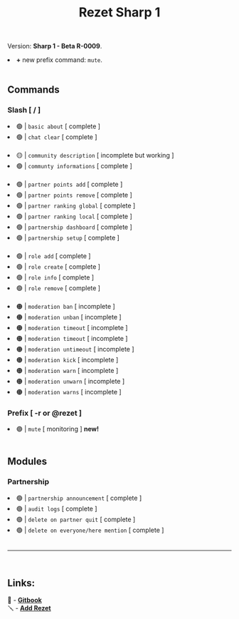 <h1 align=center>
    Rezet Sharp 1
</h1>
<br>
<p>
    Version: <strong>Sharp 1 - Beta R-0009</strong>.
</p>
<li><strong>+</strong> new prefix command: <code>mute</code>.</li>
<br>



<h2>
    Commands
</h2>
<h3>Slash [ / ]</h3>
<li>🟢 | <code>basic about</code> [ complete ]</li>
<li>🟢 | <code>chat clear</code> [ complete ]</li>
<br>
<li>🟡 | <code>community description</code> [ incomplete but working ]</li>
<li>🟢 | <code>communty informations</code> [ complete ]</li>
<br>
<li>🟢 | <code>partner points add</code> [ complete ]</li>
<li>🟢 | <code>partner points remove</code> [ complete ]</li>
<li>🟢 | <code>partner ranking global</code> [ complete ]</li>
<li>🟢 | <code>partner ranking local</code> [ complete ]</li>
<li>🟢 | <code>partnership dashboard</code> [ complete ]</li>
<li>🟢 | <code>partnership setup</code> [ complete ]</li>
<br>
<li>🟢 | <code>role add</code> [ complete ]</li>
<li>🟢 | <code>role create</code> [ complete ]</li>
<li>🟢 | <code>role info</code> [ complete ]</li>
<li>🟢 | <code>role remove</code> [ complete ]</li>
<br>
<li>🟠 | <code>moderation ban</code> [ incomplete ]</li>
<li>🟠 | <code>moderation unban</code> [ incomplete ]</li>
<li>🟠 | <code>moderation timeout</code> [ incomplete ]</li>
<li>🟠 | <code>moderation timeout</code> [ incomplete ]</li>
<li>🟠 | <code>moderation untimeout</code> [ incomplete ]</li>
<li>🟠 | <code>moderation kick</code> [ incomplete ]</li>
<li>🟠 | <code>moderation warn</code> [ incomplete ]</li>
<li>🟠 | <code>moderation unwarn</code> [ incomplete ]</li>
<li>🟠 | <code>moderation warns</code> [ incomplete ]</li>


<h3>
    Prefix [ -r or @rezet ]
</h3>
<li>🟣 | <code>mute</code> [ monitoring ] <strong>new!</strong></li>
<br>



<h2>
    Modules
</h2>
<h3>
    Partnership
</h3>
<li>🟢 | <code>partnership announcement</code> [ complete ]</li>
<li>🟢 | <code>audit logs</code> [ complete ]</li>
<li>🟢 | <code>delete on partner quit</code> [ complete ]</li>
<li>🟢 | <code>delete on everyone/here mention</code> [ complete ]</li>
<br>


<hr>
<br>
<h2>
    Links:
</h2>
📘 - <a href="https://horizon-witwicky.gitbook.io/rezet">
    <strong>Gitbook</strong>
</a>
<br>
🪛 - <a href="https://discord.com/oauth2/authorize?client_id=889388725719683082">
    <strong>Add Rezet</strong>
</a>
